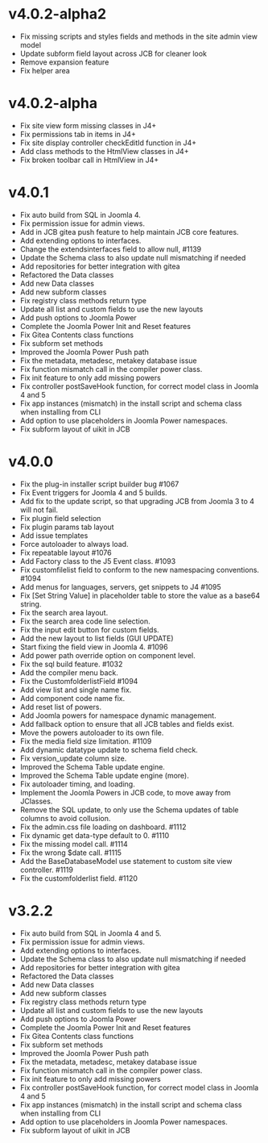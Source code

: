 # v4.0.2-alpha2

- Fix missing scripts and styles fields and methods in the site admin view model
- Update subform field layout across JCB for cleaner look
- Remove expansion feature
- Fix helper area

# v4.0.2-alpha

- Fix site view form missing classes in J4+
- Fix permissions tab in items in J4+
- Fix site display controller checkEditId function in J4+
- Add class methods to the HtmlView classes in J4+
- Fix broken toolbar call in HtmlView in J4+

# v4.0.1

- Fix auto build from SQL in Joomla 4.
- Fix permission issue for admin views.
- Add in JCB gitea push feature to help maintain JCB core features.
- Add extending options to interfaces.
- Change the extendsinterfaces field to allow null, #1139
- Update the Schema class to also update null mismatching if needed
- Add repositories for better integration with gitea
- Refactored the Data classes
- Add new Data classes
- Add new subform classes
- Fix registry class methods return type
- Update all list and custom fields to use the new layouts
- Add push options to Joomla Power
- Complete the Joomla Power Init and Reset features
- Fix Gitea Contents class functions
- Fix subform set methods
- Improved the Joomla Power Push path
- Fix the metadata, metadesc, metakey database issue
- Fix function mismatch call in the compiler power class.
- Fix init feature to only add missing powers
- Fix controller postSaveHook function, for correct model class in Joomla 4 and 5
- Fix app instances (mismatch) in the install script and schema class when installing from CLI
- Add option to use placeholders in Joomla Power namespaces.
- Fix subform layout of uikit in JCB

# v4.0.0

- Fix the plug-in installer script builder bug #1067
- Fix Event triggers for Joomla 4 and 5 builds.
- Add fix to the update script, so that upgrading JCB from Joomla 3 to 4 will not fail.
- Fix plugin field selection
- Fix plugin params tab layout
- Add issue templates
- Force autoloader to always load. 
- Fix repeatable layout #1076
- Add Factory class to the J5 Event class. #1093
- Fix customfilelist field to conform to the new namespacing conventions. #1094
- Add menus for languages, servers, get snippets to J4 #1095
- Fix [Set String Value] in placeholder table to store the value as a base64 string.
- Fix the search area layout.
- Fix the search area code line selection.
- Fix the input edit button for custom fields.
- Add the new layout to list fields (GUI UPDATE)
- Start fixing the field view in Joomla 4. #1096
- Add power path override option on component level.
- Fix the sql build feature. #1032
- Add the compiler menu back.
- Fix the CustomfolderlistField #1094
- Add view list and single name fix.
- Add component code name fix.
- Add reset list of powers.
- Add Joomla powers for namespace dynamic management.
- Add fallback option to ensure that all JCB tables and fields exist.
- Move the powers autoloader to its own file.
- Fix the media field size limitation. #1109
- Add dynamic datatype update to schema field check.
- Fix version_update column size.
- Improved the Schema Table update engine.
- Improved the Schema Table update engine (more).
- Fix autoloader timing, and loading.
- Implement the Joomla Powers in JCB code, to move away from JClasses.
- Remove the SQL update, to only use the Schema updates of table columns to avoid collusion.
- Fix the admin.css file loading on dashboard. #1112
- Fix dynamic get data-type default to 0. #1110
- Fix the missing model call. #1114
- Fix the wrong $date call. #1115
- Add the BaseDatabaseModel use statement to custom site view controller. #1119
- Fix the customfolderlist field. #1120

# v3.2.2

- Fix auto build from SQL in Joomla 4 and 5.
- Fix permission issue for admin views.
- Add extending options to interfaces.
- Update the Schema class to also update null mismatching if needed
- Add repositories for better integration with gitea
- Refactored the Data classes
- Add new Data classes
- Add new subform classes
- Fix registry class methods return type
- Update all list and custom fields to use the new layouts
- Add push options to Joomla Power
- Complete the Joomla Power Init and Reset features
- Fix Gitea Contents class functions
- Fix subform set methods
- Improved the Joomla Power Push path
- Fix the metadata, metadesc, metakey database issue
- Fix function mismatch call in the compiler power class.
- Fix init feature to only add missing powers
- Fix controller postSaveHook function, for correct model class in Joomla 4 and 5
- Fix app instances (mismatch) in the install script and schema class when installing from CLI
- Add option to use placeholders in Joomla Power namespaces.
- Fix subform layout of uikit in JCB